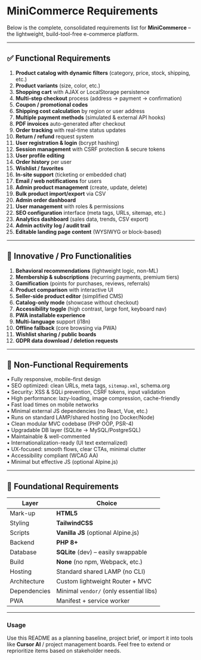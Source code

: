 # MiniCommerce Requirements

Below is the complete, consolidated requirements list for **MiniCommerce** – the lightweight, build-tool-free e-commerce platform.

---

## ✅ Functional Requirements

1. **Product catalog with dynamic filters** (category, price, stock, shipping, etc.)
2. **Product variants** (size, color, etc.)
3. **Shopping cart** with AJAX or LocalStorage persistence
4. **Multi-step checkout** process (address → payment → confirmation)
5. **Coupon / promotional codes**
6. **Shipping cost calculation** by region or user address
7. **Multiple payment methods** (simulated & external API hooks)
8. **PDF invoices** auto-generated after checkout
9. **Order tracking** with real-time status updates
10. **Return / refund** request system
11. **User registration & login** (bcrypt hashing)
12. **Session management** with CSRF protection & secure tokens
13. **User profile editing**
14. **Order history** per user
15. **Wishlist / favorites**
16. **In-site support** (ticketing or embedded chat)
17. **Email / web notifications** for users
18. **Admin product management** (create, update, delete)
19. **Bulk product import/export** via CSV
20. **Admin order dashboard**
21. **User management** with roles & permissions
22. **SEO configuration** interface (meta tags, URLs, sitemap, etc.)
23. **Analytics dashboard** (sales data, trends, CSV export)
24. **Admin activity log / audit trail**
25. **Editable landing page content** (WYSIWYG or block-based)

---

## 🚀 Innovative / Pro Functionalities

1. **Behavioral recommendations** (lightweight logic, non-ML)
2. **Membership & subscriptions** (recurring payments, premium tiers)
3. **Gamification** (points for purchases, reviews, referrals)
4. **Product comparison** with interactive UI
5. **Seller-side product editor** (simplified CMS)
6. **Catalog-only mode** (showcase without checkout)
7. **Accessibility toggle** (high contrast, large font, keyboard nav)
8. **PWA installable experience**
9. **Multi-language** support (i18n)
10. **Offline fallback** (core browsing via PWA)
11. **Wishlist sharing / public boards**
12. **GDPR data download / deletion requests**

---

## 🧠 Non-Functional Requirements

• Fully responsive, mobile-first design  
• SEO optimized: clean URLs, meta tags, `sitemap.xml`, schema.org  
• Security: XSS & SQLi prevention, CSRF tokens, input validation  
• High performance: lazy-loading, image compression, cache-friendly  
• Fast load times on mobile networks  
• Minimal external JS dependencies (no React, Vue, etc.)  
• Runs on standard LAMP/shared hosting (no Docker/Node)  
• Clean modular MVC codebase (PHP OOP, PSR-4)  
• Upgradable DB layer (SQLite → MySQL/PostgreSQL)  
• Maintainable & well-commented  
• Internationalization-ready (UI text externalized)  
• UX-focused: smooth flows, clear CTAs, minimal clutter  
• Accessibility compliant (WCAG AA)  
• Minimal but effective JS (optional Alpine.js)

---

## 🧱 Foundational Requirements

| Layer | Choice |
|-------|--------|
| Mark-up | **HTML5** |
| Styling | **TailwindCSS** |
| Scripts | **Vanilla JS** (optional Alpine.js) |
| Backend | **PHP 8+** |
| Database | **SQLite** (dev) – easily swappable |
| Build | **None** (no npm, Webpack, etc.) |
| Hosting | Standard shared LAMP (no CLI) |
| Architecture | Custom lightweight Router + MVC |
| Dependencies | Minimal `vendor/` (only essential libs) |
| PWA | Manifest + service worker |

---

### Usage
Use this README as a planning baseline, project brief, or import it into tools like **Cursor AI** / project management boards. Feel free to extend or reprioritize items based on stakeholder needs.